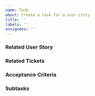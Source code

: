 ```yaml
---
name: Task
about: Create a task for a user story
title: ''
labels: ''
assignees: ''
---
```


### Related User Story
<!-- Link to the related user story issue or document with #, e.g. #233. -->

### Related Tickets
<!-- Link to any related tickets or issues. -->

### Acceptance Criteria
<!-- Define the conditions that must be met for the user story to be considered complete. -->

### Subtasks
<!-- If necessary, break down the ticket into smaller, actionable subtasks. Create issues accordingly.>
